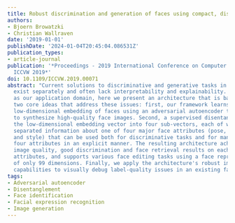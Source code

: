 ```yaml
---
title: Robust discrimination and generation of faces using compact, disentangled embeddings
authors:
- Bjoern Browatzki
- Christian Wallraven
date: '2019-01-01'
publishDate: '2024-01-04T20:45:04.086531Z'
publication_types:
- article-journal
publication: '*Proceedings - 2019 International Conference on Computer Vision Workshop,
  ICCVW 2019*'
doi: 10.1109/ICCVW.2019.00071
abstract: "Current solutions to discriminative and generative tasks in computer vision
  exist separately and often lack interpretability and explainability. Using faces
  as our application domain, here we present an architecture that is based around
  two core ideas that address these issues: first, our framework learns an unsupervised,
  low-dimensional embedding of faces using an adversarial autoencoder that is able
  to synthesize high-quality face images. Second, a supervised disentanglement splits
  the low-dimensional embedding vector into four sub-vectors, each of which contains
  separated information about one of four major face attributes (pose, identity, expression,
  and style) that can be used both for discriminative tasks and for manipulating all
  four attributes in an explicit manner. The resulting architecture achieves state-of-the-art
  image quality, good discrimination and face retrieval results on each of the four
  attributes, and supports various face editing tasks using a face representation
  of only 99 dimensions. Finally, we apply the architecture's robust image synthesis
  capabilities to visually debug label-quality issues in an existing face dataset."
tags:
- Adversarial autoencoder
- Disentanglement
- Face identification
- Facial expression recognition
- Image generation
---
```

